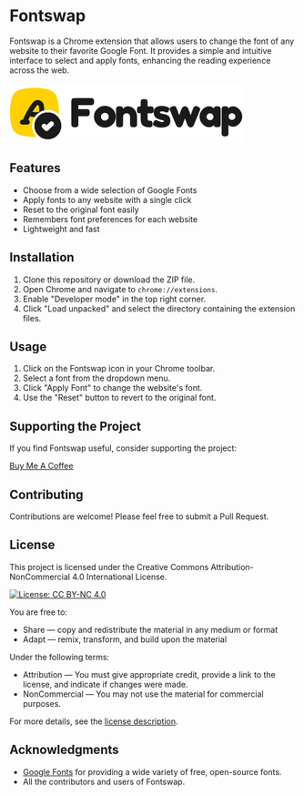 # Fontswap

Fontswap is a Chrome extension that allows users to change the font of any website to their favorite Google Font. It provides a simple and intuitive interface to select and apply fonts, enhancing the reading experience across the web.

![Fontswap Logo](logo.png)

## Features

- Choose from a wide selection of Google Fonts
- Apply fonts to any website with a single click
- Reset to the original font easily
- Remembers font preferences for each website
- Lightweight and fast

## Installation

1. Clone this repository or download the ZIP file.
2. Open Chrome and navigate to `chrome://extensions`.
3. Enable "Developer mode" in the top right corner.
4. Click "Load unpacked" and select the directory containing the extension files.

## Usage

1. Click on the Fontswap icon in your Chrome toolbar.
2. Select a font from the dropdown menu.
3. Click "Apply Font" to change the website's font.
4. Use the "Reset" button to revert to the original font.

## Supporting the Project

If you find Fontswap useful, consider supporting the project:

[Buy Me A Coffee](https://buymeacoffee.com/ingau)

## Contributing

Contributions are welcome! Please feel free to submit a Pull Request.

## License

This project is licensed under the Creative Commons Attribution-NonCommercial 4.0 International License.

[![License: CC BY-NC 4.0](https://img.shields.io/badge/License-CC%20BY--NC%204.0-lightgrey.svg)](https://creativecommons.org/licenses/by-nc/4.0/)

You are free to:

- Share — copy and redistribute the material in any medium or format
- Adapt — remix, transform, and build upon the material

Under the following terms:

- Attribution — You must give appropriate credit, provide a link to the license, and indicate if changes were made.
- NonCommercial — You may not use the material for commercial purposes.

For more details, see the [license description](https://creativecommons.org/licenses/by-nc/4.0/).

## Acknowledgments

- [Google Fonts](https://fonts.google.com/) for providing a wide variety of free, open-source fonts.
- All the contributors and users of Fontswap.
